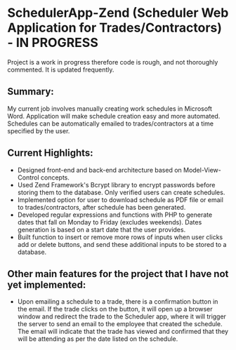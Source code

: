 # SchedulerApp-Zend (Scheduler Web Application for Trades/Contractors) - IN PROGRESS 

Project is a work in progress therefore code is rough, and not thoroughly commented. It is updated frequently.


## Summary:


My current job involves manually creating work schedules in Microsoft Word. Application will make schedule creation easy and more automated. Schedules can be automatically emailed to trades/contractors at a time specified by the user.

## Current Highlights:
- Designed front-end and back-end architecture based on Model-View-Control concepts.
- Used Zend Framework's Bcrypt library to encrypt passwords before storing them to the database. Only verified users can create schedules.
- Implemented option for user to download schedule as PDF file or email to trades/contractors, after schedule has been generated.
- Developed regular expressions and functions with PHP to generate dates that fall on Monday to Friday (excludes weekends). Dates generation is based on a start date that the user provides.
-	Built function to insert or remove more rows of inputs when user clicks add or delete buttons, and send these additional inputs to be stored to a database.


## Other main features for the project that I have not yet implemented:
 
- Upon emailing a schedule to a trade, there is a confirmation button in the email. If the trade clicks on the button, it will open up a browser window and redirect the trade to the Scheduler app, where it will trigger the server to send an email to the employee that created the schedule. The email will indicate that the trade has viewed and confirmed that they will be attending as per the date listed on the schedule.
